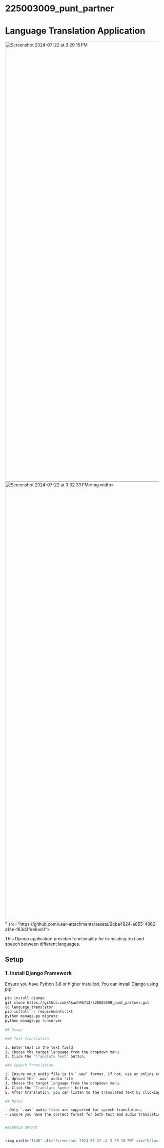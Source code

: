 # 225003009_punt_partner 
# Language Translation Application
<img width="1440" alt="Screenshot 2024-07-22 at 3 29 15 PM" src="https://github.com/user-attachments/assets/1816b6b8-2e1f-4e0a-b914-68083d43e3ce">
<img width="1440" alt="Screenshot 2024-07-22 at 3 32 33 PM<img width="1440" alt="Screenshot 2024-07-22 at 3 33 06 PM" src="https://github.com/user-attachments/assets/acb47a1e-5b91-4fba-a704-d4e5abcfbaad">
" src="https://github.com/user-attachments/assets/9cba4824-a855-4862-a14e-f83d3fee8ac0">








This Django application provides functionality for translating text and speech between different languages. 

## Setup

### 1. Install Django Framework

Ensure you have Python 3.8 or higher installed. You can install Django using pip:

```bash
pip install django
git clone https://github.com/AkashR0712/225003009_punt_partner.git
cd language_translator
pip install -r requirements.txt 
python manage.py migrate
python manage.py runserver
 
## Usage

### Text Translation

1. Enter text in the text field.
2. Choose the target language from the dropdown menu.
3. Click the "Translate Text" button.

### Speech Translation

1. Ensure your audio file is in `.wav` format. If not, use an online converter to convert it to `.wav`.
2. Upload the `.wav` audio file.
3. Choose the target language from the dropdown menu.
4. Click the "Translate Speech" button.
5. After translation, you can listen to the translated text by clicking the "Play Translated Text" button.

## Notes

- Only `.wav` audio files are supported for speech translation.
- Ensure you have the correct format for both text and audio translations.


##SAMPLE OUTPUT


<img width="1440" alt="Screenshot 2024-07-22 at 3 29 15 PM" src="https://github.com/user-attachments/assets/754defec-0796-4cc5-9ecd-335d5bb75bab">

